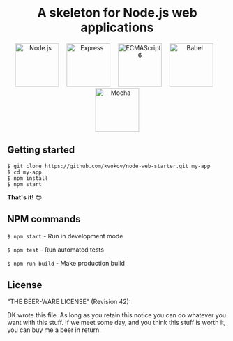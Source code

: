 <h1 align="center">A skeleton for Node.js web applications</h1>

<p align="center">
  <img src="http://svgporn.com/logos/nodejs-icon.svg" width="100" title="Node.js">&emsp;
  <img src="http://svgporn.com/logos/express.svg" width="100" title="Express">&emsp;
  <img src="http://svgporn.com/logos/es6.svg" width="100" title="ECMAScript 6">&emsp;
  <img src="http://svgporn.com/logos/babel.svg" width="100" title="Babel">&emsp;
  <img src="http://svgporn.com/logos/mocha.svg" width="100" title="Mocha">
</p>

## Getting started

```shell
$ git clone https://github.com/kvokov/node-web-starter.git my-app
$ cd my-app
$ npm install
$ npm start
```
**That's it!** :sunglasses:

## NPM commands

`$ npm start` - Run in development mode

`$ npm test` - Run automated tests

`$ npm run build` - Make production build

## License

"THE BEER-WARE LICENSE" (Revision 42):

DK wrote this file. As long as you retain this notice you can do whatever you 
want with this stuff. If we meet some day, and you think this stuff is worth it, 
you can buy me a beer in return.


